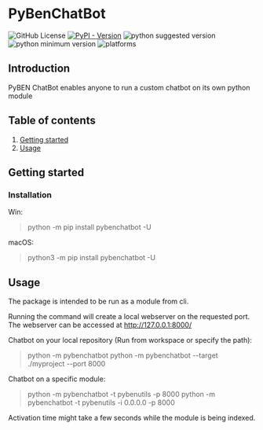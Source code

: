 # PyBenChatBot
![GitHub License](https://img.shields.io/github/license/DarkFlameBEN/pybenchatbot)
[![PyPI - Version](https://img.shields.io/pypi/v/pybenchatbot)](https://pypi.org/project/pybenchatbot/)
![python suggested version](https://img.shields.io/badge/python-3.13.7-red.svg)
![python minimum version](https://img.shields.io/badge/python(min)-3.9+-red.svg)
![platforms](https://img.shields.io/badge/Platforms-Linux%20|%20Windows%20|%20Mac%20-purple.svg)

## Introduction
PyBEN ChatBot enables anyone to run a custom chatbot on its own python module

## Table of contents
1. [Getting started](#getting-started)
2. [Usage](#usage)

## Getting started

### Installation
Win:
> python -m pip install pybenchatbot -U

macOS:
> python3 -m pip install pybenchatbot -U

## Usage
The package is intended to be run as a module from cli.

Running the command will create a local webserver on the requested port. 
The webserver can be accessed at http://127.0.0.1:8000/

Chatbot on your local repository (Run from workspace or specify the path):
> python -m pybenchatbot
> python -m pybenchatbot --target ./myproject --port 8000
 
Chatbot on a specific module:
> python -m pybenchatbot -t pybenutils -p 8000
> python -m pybenchatbot -t pybenutils -i 0.0.0.0 -p 8000

Activation time might take a few seconds while the module is being indexed.
